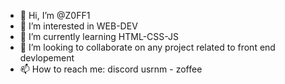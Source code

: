 - 👋 Hi, I’m @Z0FF1
- 👀 I’m interested in WEB-DEV
- 🌱 I’m currently learning HTML-CSS-JS
- 💞️ I’m looking to collaborate on any project related to front end devlopement
- 📫 How to reach me: discord usrnm - zoffee
